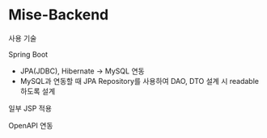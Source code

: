 # Mise-Backend

사용 기술

Spring Boot

- JPA(JDBC), Hibernate -> MySQL 연동
 - MySQL과 연동할 때 JPA Repository를 사용하여 DAO, DTO 설계 시 readable 하도록 설계

일부 JSP 적용

OpenAPI 연동
